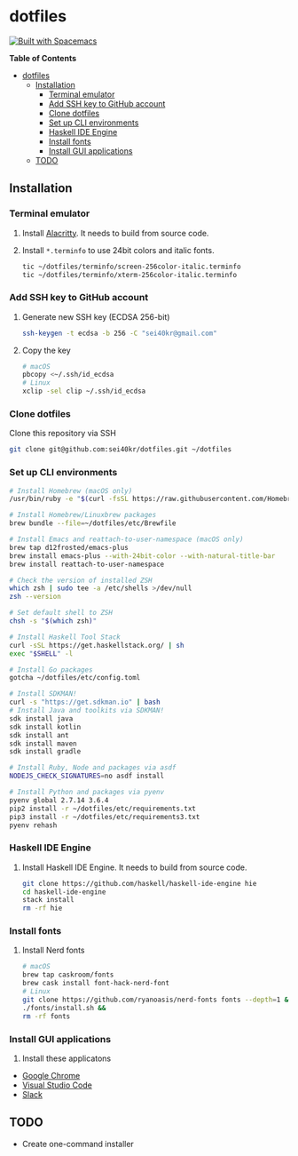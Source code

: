 # dotfiles 

[![Built with Spacemacs](https://cdn.rawgit.com/syl20bnr/spacemacs/442d025779da2f62fc86c2082703697714db6514/assets/spacemacs-badge.svg)](http://spacemacs.org)

<!-- markdown-toc start - Don't edit this section. Run M-x markdown-toc-refresh-toc -->
**Table of Contents**

- [dotfiles](#dotfiles)
    - [Installation](#installation)
        - [Terminal emulator](#terminal-emulator)
        - [Add SSH key to GitHub account](#add-ssh-key-to-github-account)
        - [Clone dotfiles](#clone-dotfiles)
        - [Set up CLI environments](#set-up-cli-environments)
        - [Haskell IDE Engine](#haskell-ide-engine)
        - [Install fonts](#install-fonts)
        - [Install GUI applications](#install-gui-applications)
    - [TODO](#todo)

<!-- markdown-toc end -->

## Installation

### Terminal emulator

1. Install [Alacritty](https://github.com/jwilm/alacritty). It needs to build from source code.

1. Install `*.terminfo` to use 24bit colors and italic fonts.

    ```sh
    tic ~/dotfiles/terminfo/screen-256color-italic.terminfo
    tic ~/dotfiles/terminfo/xterm-256color-italic.terminfo
    ```

### Add SSH key to GitHub account

1. Generate new SSH key (ECDSA 256-bit)

    ```sh
    ssh-keygen -t ecdsa -b 256 -C "sei40kr@gmail.com"
    ```

1. Copy the key

    ```sh
    # macOS
    pbcopy <~/.ssh/id_ecdsa
    # Linux
    xclip -sel clip ~/.ssh/id_ecdsa
    ```

### Clone dotfiles

Clone this repository via SSH

```sh
git clone git@github.com:sei40kr/dotfiles.git ~/dotfiles
```

### Set up CLI environments

```sh
# Install Homebrew (macOS only)
/usr/bin/ruby -e "$(curl -fsSL https://raw.githubusercontent.com/Homebrew/install/master/install)"

# Install Homebrew/Linuxbrew packages
brew bundle --file=~/dotfiles/etc/Brewfile

# Install Emacs and reattach-to-user-namespace (macOS only)
brew tap d12frosted/emacs-plus
brew install emacs-plus --with-24bit-color --with-natural-title-bar
brew install reattach-to-user-namespace

# Check the version of installed ZSH
which zsh | sudo tee -a /etc/shells >/dev/null
zsh --version

# Set default shell to ZSH
chsh -s "$(which zsh)"

# Install Haskell Tool Stack
curl -sSL https://get.haskellstack.org/ | sh
exec "$SHELL" -l

# Install Go packages
gotcha ~/dotfiles/etc/config.toml

# Install SDKMAN!
curl -s "https://get.sdkman.io" | bash
# Install Java and toolkits via SDKMAN!
sdk install java
sdk install kotlin
sdk install ant
sdk install maven
sdk install gradle

# Install Ruby, Node and packages via asdf
NODEJS_CHECK_SIGNATURES=no asdf install

# Install Python and packages via pyenv
pyenv global 2.7.14 3.6.4
pip2 install -r ~/dotfiles/etc/requirements.txt
pip3 install -r ~/dotfiles/etc/requirements3.txt
pyenv rehash
```

### Haskell IDE Engine

1. Install Haskell IDE Engine. It needs to build from source code.

    ```sh
    git clone https://github.com/haskell/haskell-ide-engine hie
    cd haskell-ide-engine
    stack install
    rm -rf hie
    ```

### Install fonts

1. Install Nerd fonts

    ```sh
    # macOS
    brew tap caskroom/fonts
    brew cask install font-hack-nerd-font
    # Linux
    git clone https://github.com/ryanoasis/nerd-fonts fonts --depth=1 &&
    ./fonts/install.sh &&
    rm -rf fonts
    ```

### Install GUI applications

1. Install these applicatons

* [Google Chrome](https://www.google.co.jp/chrome/browser/desktop)
* [Visual Studio Code](https://code.visualstudio.com/download)
* [Slack](https://slack.com/intl/ja-jp/downloads)

## TODO

* Create one-command installer
